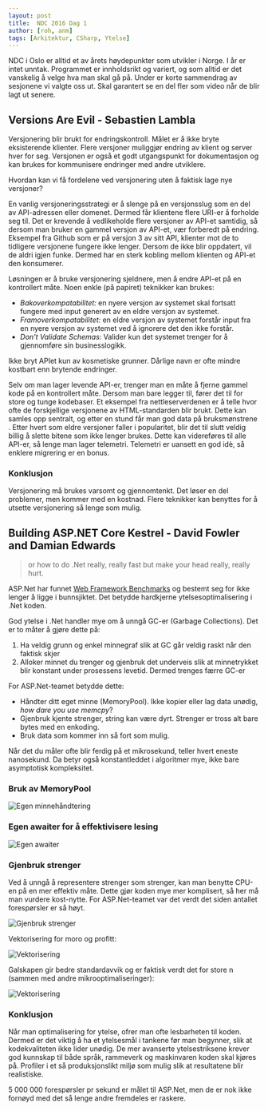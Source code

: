 ```yaml
---
layout: post
title:  NDC 2016 Dag 1
author: [roh, anm]
tags: [Arkitektur, CSharp, Ytelse]
---
```

NDC i Oslo er alltid et av årets høydepunkter som utvikler i Norge. I år er intet unntak. Programmet er innholdsrikt og variert, og som alltid er det vanskelig å velge hva man skal gå på. Under er korte sammendrag av sesjonene vi valgte oss ut. Skal garantert se en del fler som video når de blir lagt ut senere.

<!--more-->

## Versions Are Evil - Sebastien Lambla

Versjonering blir brukt for endringskontroll. Målet er å ikke bryte eksisterende klienter. Flere versjoner muliggjør endring av klient og server hver for seg. Versjonen er også et godt utgangspunkt for dokumentasjon og kan brukes for kommunisere endringer med andre utviklere.

Hvordan kan vi få fordelene ved versjonering uten å faktisk lage nye versjoner?

En vanlig versjoneringsstrategi er å slenge på en versjonsslug som en del av API-adressen eller domenet. Dermed får klientene flere URI-er å forholde seg til. Det er krevende å vedlikeholde flere versjoner av API-et samtidig, så dersom man bruker en gammel versjon av API-et, vær forberedt på endring. Eksempel fra Github som er på versjon 3 av sitt API, klienter mot de to tidligere versjonene fungere ikke lenger. Dersom de ikke blir oppdatert, vil de aldri igjen funke. Dermed har en sterk kobling mellom klienten og API-et den konsumerer. 

Løsningen er å bruke versjonering sjeldnere, men å endre API-et på en kontrollert måte. Noen enkle (på papiret) teknikker kan brukes: 

- *Bakoverkompatabilitet:* en nyere versjon av systemet skal fortsatt fungere med input generert av en eldre versjon av systemet.
- *Framoverkompatabilitet:* en eldre versjon av systemet forstår input fra en nyere versjon av systemet ved å ignorere det den ikke forstår.
- *Don't Validate Schemas:* Valider kun det systemet trenger for å gjennomføre sin businesslogikk.

Ikke bryt APIet kun av kosmetiske grunner. Dårlige navn er ofte mindre kostbart enn brytende endringer.

Selv om man lager levende API-er, trenger man en måte å fjerne gammel kode på en kontrollert måte. Dersom man bare legger til, fører det til for store og tunge kodebaser. Et eksempel fra nettleserverdenen er å telle hvor ofte de forskjellige versjonene av HTML-standarden blir brukt. Dette kan samles opp sentralt, og etter en stund får man god data på bruksmønstrene . Etter hvert som eldre versjoner faller i popularitet, blir det til slutt veldig billig å slette bitene som ikke lenger brukes. Dette kan videreføres til alle API-er, så lenge man lager telemetri. Telemetri er uansett en god idè, så enklere migrering er en bonus.

### Konklusjon

Versjonering må brukes varsomt og gjennomtenkt. Det løser en del problemer, men kommer med en kostnad. Flere teknikker kan benyttes for å utsette versjonering så lenge som mulig.

## Building ASP.NET Core Kestrel - David Fowler and Damian Edwards

> or how to do .Net really, really fast but make your head really, really hurt.

ASP.Net har funnet [Web Framework Benchmarks](https://www.techempower.com/benchmarks/) og bestemt seg for ikke lenger å ligge i bunnsjiktet. Det betydde hardkjerne ytelsesoptimalisering i .Net koden.

God ytelse i .Net handler mye om å unngå GC-er (Garbage Collections). Det er to måter å gjøre dette på:

1. Ha veldig grunn og enkel minnegraf slik at GC går veldig raskt når den faktisk skjer
2. Alloker minnet du trenger og gjenbruk det underveis slik at minnetrykket blir konstant under prosessens levetid. Dermed trenges færre GC-er

For ASP.Net-teamet betydde dette:

- Håndter ditt eget minne (MemoryPool). Ikke kopier eller lag data  unødig, *how dare you use memcpy*?
- Gjenbruk kjente strenger, string kan være dyrt. Strenger er tross alt bare bytes med en enkoding.
- Bruk data som kommer inn så fort som mulig. 

Når det du måler ofte blir ferdig på et mikrosekund, teller hvert eneste nanosekund. Da betyr også konstantleddet i algoritmer mye, ikke bare asymptotisk kompleksitet.

### Bruk av MemoryPool

![Egen minnehåndtering](../../../img/roh/memory_pool.jpg)

### Egen awaiter for å effektivisere lesing

![Egen awaiter](../../../img/roh/custom_awaiter.jpg)

### Gjenbruk strenger

Ved å unngå å representere strenger som strenger, kan man benytte CPU-en på en mer effektiv måte. Dette gjør koden mye mer komplisert, så her må man vurdere kost-nytte. For ASP.Net-teamet var det verdt det siden antallet forespørsler er så høyt.

![Gjenbruk strenger](../../../img/roh/re-use_strings.jpg)

Vektorisering for moro og profitt:

![Vektorisering](../../../img/roh/vectorize.jpg)

Galskapen gir bedre standardavvik og er faktisk verdt det for store n (sammen med andre mikrooptimaliseringer):

![Vektorisering](../../../img/roh/worth_it.jpg)

### Konklusjon

Når man optimalisering for ytelse, ofrer man ofte lesbarheten til koden. Dermed er det viktig å ha et ytelsesmål i tankene før man begynner, slik at kodekvaliteten ikke lider unødig. De mer avanserte ytelsestriksene krever god kunnskap til både språk, rammeverk og maskinvaren koden skal kjøres på. Profiler i et så produksjonslikt miljø som mulig slik at resultatene blir realistiske.

5 000 000 forespørsler pr sekund er målet til ASP.Net, men de er nok ikke fornøyd med det så lenge andre fremdeles er raskere.
 






